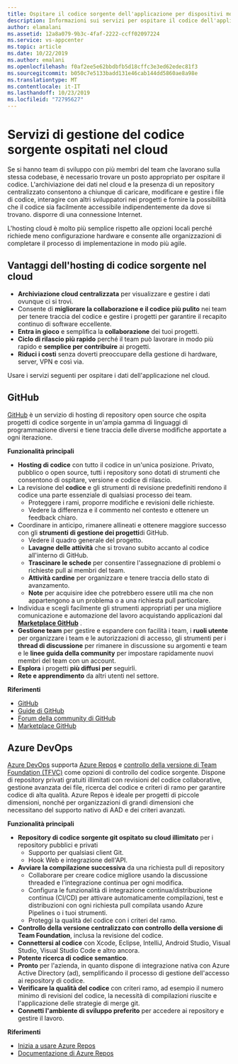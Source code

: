 ```yaml
---
title: Ospitare il codice sorgente dell'applicazione per dispositivi mobili nel cloud con GitHub e Azure DevOps
description: Informazioni sui servizi per ospitare il codice dell'applicazione per dispositivi mobili nel cloud con i servizi Microsoft.
author: elamalani
ms.assetid: 12a8a079-9b3c-4faf-2222-ccff02097224
ms.service: vs-appcenter
ms.topic: article
ms.date: 10/22/2019
ms.author: emalani
ms.openlocfilehash: f0af2ee5e62bbdbfb5d18cffc3e3ed62edec81f3
ms.sourcegitcommit: b050c7e5133badd131e46cab144dd5860ae8a98e
ms.translationtype: MT
ms.contentlocale: it-IT
ms.lasthandoff: 10/23/2019
ms.locfileid: "72795627"
---
```

# <a name="cloud-hosted-source-code-management-services"></a>Servizi di gestione del codice sorgente ospitati nel cloud
Se si hanno team di sviluppo con più membri del team che lavorano sulla stessa codebase, è necessario trovare un posto appropriato per ospitare il codice. L'archiviazione dei dati nel cloud e la presenza di un repository centralizzato consentono a chiunque di caricare, modificare e gestire i file di codice, interagire con altri sviluppatori nei progetti e fornire la possibilità che il codice sia facilmente accessibile indipendentemente da dove si trovano. disporre di una connessione Internet.

L'hosting cloud è molto più semplice rispetto alle opzioni locali perché richiede meno configurazione hardware e consente alle organizzazioni di completare il processo di implementazione in modo più agile.

## <a name="benefits-of-hosting-source-code-in-the-cloud"></a>Vantaggi dell'hosting di codice sorgente nel cloud
- **Archiviazione cloud centralizzata** per visualizzare e gestire i dati ovunque ci si trovi.
- Consente di **migliorare la collaborazione e il codice più pulito** nei team per tenere traccia del codice e gestire i progetti per garantire il recapito continuo di software eccellente.
- **Entra in gioco** e semplifica la **collaborazione** dei tuoi progetti.
- **Ciclo di rilascio più rapido** perché il team può lavorare in modo più rapido e **semplice per contribuire** ai progetti.
- **Riduci i costi** senza doverti preoccupare della gestione di hardware, server, VPN e così via.

Usare i servizi seguenti per ospitare i dati dell'applicazione nel cloud.

## <a name="github"></a>GitHub
[GitHub](https://github.com/) è un servizio di hosting di repository open source che ospita progetti di codice sorgente in un'ampia gamma di linguaggi di programmazione diversi e tiene traccia delle diverse modifiche apportate a ogni iterazione.

**Funzionalità principali**
- **Hosting di codice** con tutto il codice in un'unica posizione. Privato, pubblico o open source, tutti i repository sono dotati di strumenti che consentono di ospitare, versione e codice di rilascio.
- La revisione del **codice** e gli strumenti di revisione predefiniti rendono il codice una parte essenziale di qualsiasi processo dei team.
    - Proteggere i rami, proporre modifiche e revisioni delle richieste.
    - Vedere la differenza e il commento nel contesto e ottenere un feedback chiaro.
- Coordinare in anticipo, rimanere allineati e ottenere maggiore successo con gli **strumenti di gestione dei progetti**di GitHub.
    - Vedere il quadro generale del progetto.
    - **Lavagne delle attività** che si trovano subito accanto al codice all'interno di GitHub.
    - **Trascinare le schede** per consentire l'assegnazione di problemi o richieste pull ai membri del team.
    - **Attività cardine** per organizzare e tenere traccia dello stato di avanzamento.
    - **Note** per acquisire idee che potrebbero essere utili ma che non appartengono a un problema o a una richiesta pull particolare.
- Individua e scegli facilmente gli strumenti appropriati per una migliore comunicazione e automazione del lavoro acquistando applicazioni dal **[Marketplace GitHub](https://github.com/marketplace)** .
- **Gestione team** per gestire e espandere con facilità i team, i **ruoli utente** per organizzare i team e le autorizzazioni di accesso, gli strumenti per i **thread di discussione** per rimanere in discussione su argomenti e team e le **linee guida della community** per impostare rapidamente nuovi membri del team con un account.
- **Esplora** i progetti **più diffusi per** seguirli.
- **Rete e apprendimento** da altri utenti nel settore.

**Riferimenti**
- [GitHub](https://github.com/)
- [Guide di GitHub](https://guides.github.com/)
- [Forum della community di GitHub](https://github.community/)
- [Marketplace GitHub](https://github.com/marketplace)

## <a name="azure-devops"></a>Azure DevOps
[Azure DevOps](https://azure.microsoft.com/services/devops/) supporta [Azure Repos](https://azure.microsoft.com/services/devops/repos/) e [controllo della versione di Team Foundation (TFVC)](https://docs.microsoft.com/azure/devops/repos/tfvc/index?view=azure-devops) come opzioni di controllo del codice sorgente. Dispone di repository privati gratuiti illimitati con revisioni del codice collaborative, gestione avanzata dei file, ricerca del codice e criteri di ramo per garantire codice di alta qualità. Azure Repos è ideale per progetti di piccole dimensioni, nonché per organizzazioni di grandi dimensioni che necessitano del supporto nativo di AAD e dei criteri avanzati.
    
**Funzionalità principali**
- **Repository di codice sorgente git ospitato su cloud illimitato** per i repository pubblici e privati
    - Supporto per qualsiasi client Git.
    - Hook Web e integrazione dell'API.
- **Avviare la compilazione successiva** da una richiesta pull di repository
    - Collaborare per creare codice migliore usando la discussione threaded e l'integrazione continua per ogni modifica.
    - Configura le funzionalità di integrazione continua/distribuzione continua (CI/CD) per attivare automaticamente compilazioni, test e distribuzioni con ogni richiesta pull compilata usando Azure Pipelines o i tuoi strumenti.
    - Proteggi la qualità del codice con i criteri del ramo.
- **Controllo della versione centralizzato con controllo della versione di Team Foundation**, inclusa la revisione del codice.
- **Connettersi al codice** con Xcode, Eclipse, IntelliJ, Android Studio, Visual Studio, Visual Studio Code e altro ancora.
- **Potente ricerca di codice semantico**.
- **Pronto** per l'azienda, in quanto dispone di integrazione nativa con Azure Active Directory (ad), semplificando il processo di gestione dell'accesso ai repository di codice.
- **Verificare la qualità del codice** con criteri ramo, ad esempio il numero minimo di revisioni del codice, la necessità di compilazioni riuscite e l'applicazione delle strategie di merge git.
- **Connetti l'ambiente di sviluppo preferito** per accedere ai repository e gestire il lavoro.

**Riferimenti**
- [Inizia a usare Azure Repos](https://azure.microsoft.com/services/devops/repos/) 
- [Documentazione di Azure Repos](/azure/devops/repos/?view=azure-devops)